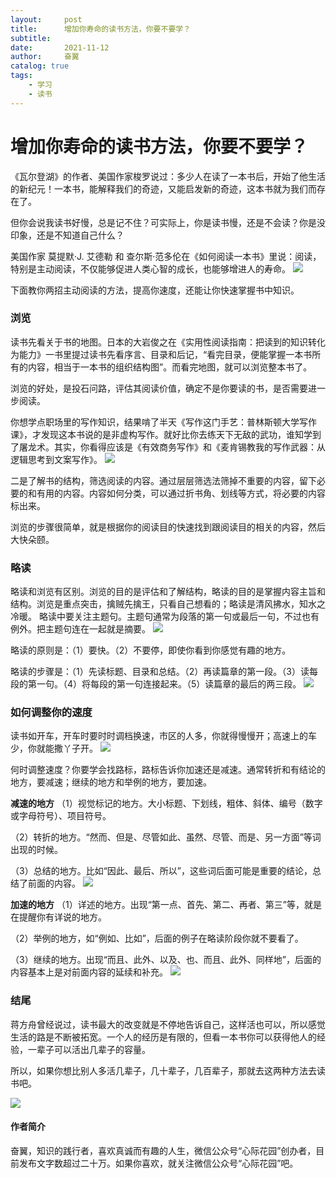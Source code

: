 ```yaml
---
layout:     post
title:      增加你寿命的读书方法，你要不要学？
subtitle:   
date:       2021-11-12
author:     奋翼
catalog: true
tags:
    - 学习
    - 读书
---
```


# 增加你寿命的读书方法，你要不要学？

《瓦尔登湖》的作者、美国作家梭罗说过：多少人在读了一本书后，开始了他生活的新纪元！一本书，能解释我们的奇迹，又能启发新的奇迹，这本书就为我们而存在了。

但你会说我读书好慢，总是记不住？可实际上，你是读书慢，还是不会读？你是没印象，还是不知道自己什么？

美国作家 莫提默·J. 艾德勒 和 查尔斯·范多伦在《如何阅读一本书》里说：阅读，特别是主动阅读，不仅能够促进人类心智的成长，也能够增进人的寿命。
![](https://upload-images.jianshu.io/upload_images/64046-9338169ceb0c6a99.jpg?imageMogr2/auto-orient/strip%7CimageView2/2/w/1240)

下面教你两招主动阅读的方法，提高你速度，还能让你快速掌握书中知识。

### 浏览

读书先看关于书的地图。日本的大岩俊之在《实用性阅读指南：把读到的知识转化为能力》一书里提过读书先看序言、目录和后记，“看完目录，便能掌握一本书所有的内容，相当于一本书的组织结构图”。而看完地图，就可以浏览整本书了。

浏览的好处，是投石问路，评估其阅读价值，确定不是你要读的书，是否需要进一步阅读。

你想学点职场里的写作知识，结果啃了半天《写作这门手艺：普林斯顿大学写作课》，才发现这本书说的是非虚构写作。就好比你去练天下无敌的武功，谁知学到了屠龙术。其实，你看得应该是《有效商务写作》和《麦肯锡教我的写作武器：从逻辑思考到文案写作》。
![](https://upload-images.jianshu.io/upload_images/64046-84218299fcf4c3f3.jpg?imageMogr2/auto-orient/strip%7CimageView2/2/w/1240)

二是了解书的结构，筛选阅读的内容。通过层层筛选法筛掉不重要的内容，留下必要的和有用的内容。内容如何分类，可以通过折书角、划线等方式，将必要的内容标出来。

浏览的步骤很简单，就是根据你的阅读目的快速找到跟阅读目的相关的内容，然后大快朵颐。

### 略读

略读和浏览有区别。浏览的目的是评估和了解结构，略读的目的是掌握内容主旨和结构。浏览是重点突击，擒贼先擒王，只看自己想看的；略读是清风拂水，知水之冷暖。
略读中要关注主题句。主题句通常为段落的第一句或最后一句，不过也有例外。把主题句连在一起就是摘要。
![](https://upload-images.jianshu.io/upload_images/64046-45d4aeaaf04938d2.jpg?imageMogr2/auto-orient/strip%7CimageView2/2/w/1240)

略读的原则是：（1）要快。（2）不要停，即使你看到你感觉有趣的地方。

略读的步骤是：（1）先读标题、目录和总结。（2）再读篇章的第一段。（3）读每段的第一句。（4）将每段的第一句连接起来。（5）读篇章的最后的两三段。
![](https://upload-images.jianshu.io/upload_images/64046-4aa9d486c2a681dc.jpg?imageMogr2/auto-orient/strip%7CimageView2/2/w/1240)

### 如何调整你的速度

读书如开车，开车时要时时调档换速，市区的人多，你就得慢慢开；高速上的车少，你就能撒丫子开。
![](https://upload-images.jianshu.io/upload_images/64046-4a2f92d6fd030d40.jpg?imageMogr2/auto-orient/strip%7CimageView2/2/w/1240)

何时调整速度？你要学会找路标，路标告诉你加速还是减速。通常转折和有结论的地方，要减速；继续的地方和举例的地方，要加速。

**减速的地方**
（1）视觉标记的地方。大小标题、下划线，粗体、斜体、编号（数字或字母符号）、项目符号。

（2）转折的地方。“然而、但是、尽管如此、虽然、尽管、而是、另一方面”等词出现的时候。

（3）总结的地方。比如“因此、最后、所以”，这些词后面可能是重要的结论，总结了前面的内容。
![](https://upload-images.jianshu.io/upload_images/64046-6aa0c5b0c5e7d7f9.jpg?imageMogr2/auto-orient/strip%7CimageView2/2/w/1240)

**加速的地方**
（1）详述的地方。出现“第一点、首先、第二、再者、第三”等，就是在提醒你有详说的地方。

（2）举例的地方，如“例如、比如”，后面的例子在略读阶段你就不要看了。

（3）继续的地方。出现“而且、此外、以及、也、而且、此外、同样地”，后面的内容基本上是对前面内容的延续和补充。
![](https://upload-images.jianshu.io/upload_images/64046-7b068ce20637af1e.jpg?imageMogr2/auto-orient/strip%7CimageView2/2/w/1240)

### 结尾

蒋方舟曾经说过，读书最大的改变就是不停地告诉自己，这样活也可以，所以感觉生活的路是不断被拓宽。一个人的经历是有限的，但看一本书你可以获得他人的经验，一辈子可以活出几辈子的容量。

所以，如果你想比别人多活几辈子，几十辈子，几百辈子，那就去这两种方法去读书吧。

![](https://upload-images.jianshu.io/upload_images/64046-86bfc25154833321.jpg?imageMogr2/auto-orient/strip%7CimageView2/2/w/1240)


#### 作者简介
奋翼，知识的践行者，喜欢真诚而有趣的人生，微信公众号“心际花园”创办者，目前发布文字数超过二十万。如果你喜欢，就关注微信公众号“心际花园”吧。
